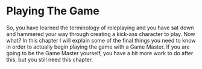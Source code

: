 # Playing The Game

So, you have learned the terminology of roleplaying and you have sat down and hammered your way through creating a kick-ass character to play. Now what? In this chapter I will explain some of the final things you need to know in order to actually begin playing the game with a Game Master. If you are going to be the Game Master yourself, you have a bit more work to do after this, but you still need this chapter.
